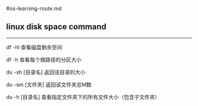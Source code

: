 #os-learning-route.md

## linux disk space command
---
df -hl 查看磁盘剩余空间

df -h 查看每个根路径的分区大小

du -sh [目录名] 返回该目录的大小

du -sm [文件夹] 返回该文件夹总M数

du -h [目录名] 查看指定文件夹下的所有文件大小（包含子文件夹）

